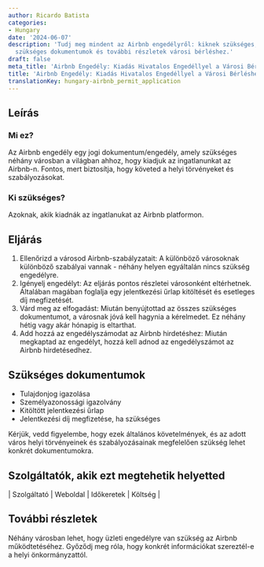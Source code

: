 ```yaml
---
author: Ricardo Batista
categories:
- Hungary
date: '2024-06-07'
description: 'Tudj meg mindent az Airbnb engedélyről: kiknek szükséges, hogyan igényelheted,
  szükséges dokumentumok és további részletek városi bérléshez.'
draft: false
meta_title: 'Airbnb Engedély: Kiadás Hivatalos Engedéllyel a Városi Bérléshez'
title: 'Airbnb Engedély: Kiadás Hivatalos Engedéllyel a Városi Bérléshez'
translationKey: hungary-airbnb_permit_application
---
```



## Leírás
### Mi ez?
Az Airbnb engedély egy jogi dokumentum/engedély, amely szükséges néhány városban a világban ahhoz, hogy kiadjuk az ingatlanunkat az Airbnb-n. Fontos, mert biztosítja, hogy követed a helyi törvényeket és szabályozásokat.

### Ki szükséges?
Azoknak, akik kiadnák az ingatlanukat az Airbnb platformon.

## Eljárás
1. Ellenőrizd a városod Airbnb-szabályzatait: A különböző városoknak különböző szabályai vannak - néhány helyen egyáltalán nincs szükség engedélyre.
2. Igényelj engedélyt: Az eljárás pontos részletei városonként eltérhetnek. Általában magában foglalja egy jelentkezési űrlap kitöltését és esetleges díj megfizetését.
3. Várd meg az elfogadást: Miután benyújtottad az összes szükséges dokumentumot, a városnak jóvá kell hagynia a kérelmedet. Ez néhány hétig vagy akár hónapig is eltarthat.
4. Add hozzá az engedélyszámodat az Airbnb hirdetéshez: Miután megkaptad az engedélyt, hozzá kell adnod az engedélyszámot az Airbnb hirdetésedhez.

## Szükséges dokumentumok
- Tulajdonjog igazolása
- Személyazonossági igazolvány
- Kitöltött jelentkezési űrlap
- Jelentkezési díj megfizetése, ha szükséges

Kérjük, vedd figyelembe, hogy ezek általános követelmények, és az adott város helyi törvényeinek és szabályozásainak megfelelően szükség lehet konkrét dokumentumokra.

## Szolgáltatók, akik ezt megtehetik helyetted

| Szolgáltató | Weboldal | Időkeretek | Költség |

## További részletek
Néhány városban lehet, hogy üzleti engedélyre van szükség az Airbnb működtetéséhez. Győződj meg róla, hogy konkrét információkat szereztél-e a helyi önkormányzattól.
